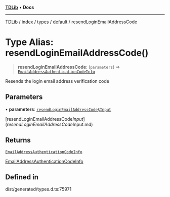 [**TDLib**](../../../../../../README.md) • **Docs**

***

[TDLib](../../../../../../modules.md) / [index](../../../../../README.md) / [types](../../../README.md) / [default](../README.md) / resendLoginEmailAddressCode

# Type Alias: resendLoginEmailAddressCode()

> **resendLoginEmailAddressCode**: (`parameters`) => [`EmailAddressAuthenticationCodeInfo`](EmailAddressAuthenticationCodeInfo-1.md)

Resends the login email address verification code

## Parameters

• **parameters**: [`resendLoginEmailAddressCode$Input`](resendLoginEmailAddressCode$Input.md)

[resendLoginEmailAddressCode$Input](resendLoginEmailAddressCode$Input.md)

## Returns

[`EmailAddressAuthenticationCodeInfo`](EmailAddressAuthenticationCodeInfo-1.md)

[EmailAddressAuthenticationCodeInfo](EmailAddressAuthenticationCodeInfo-1.md)

## Defined in

dist/generated/types.d.ts:75971
